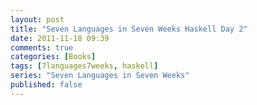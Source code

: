 ```yaml
---
layout: post
title: "Seven Languages in Seven Weeks Haskell Day 2"
date: 2011-11-18 09:39
comments: true
categories: [Books]
tags: [7languages7weeks, haskell]
series: "Seven Languages in Seven Weeks"
published: false
---
```

